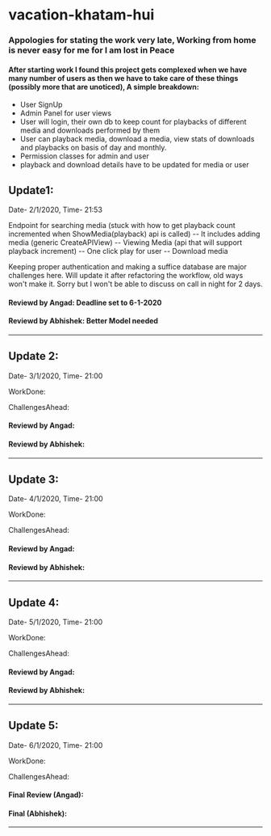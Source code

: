 # vacation-khatam-hui

### Appologies for stating the work very late, Working from home is never easy for me for I am lost in Peace


#### After starting work I found this project gets complexed when we have many number of users as then we have to take care of these things (possibly more that are unoticed), A simple breakdown:
* User SignUp
* Admin Panel for user views
* User will login, their own db to keep count for playbacks of different media and downloads performed by them
* User can playback media, download a media, view stats of downloads and playbacks on basis of day and monthly.
* Permission classes for admin and user
* playback and download details have to be updated for media or user

## Update1:
Date- 2/1/2020, Time- 21:53

Endpoint for searching media (stuck with how to get playback count incremented when ShowMedia(playback) api is called)
-- It includes adding media (generic CreateAPIView)
-- Viewing Media (api that will support playback increment)
-- One click play for user
-- Download media

Keeping proper authentication and making a suffice database are major challenges here.
Will update it after refactoring the workflow, old ways won't make it.
Sorry but I won't be able to discuss on call in night for 2 days.



#### Reviewd by Angad: Deadline set to 6-1-2020
#### Reviewd by Abhishek: Better Model needed

-------------------------------------------------------------------------------

## Update 2:
Date- 3/1/2020, Time- 21:00

WorkDone:

ChallengesAhead:

#### Reviewd by Angad:
#### Reviewd by Abhishek:

------------------------------------------------------------------------------

## Update 3:
Date- 4/1/2020, Time- 21:00

WorkDone:

ChallengesAhead:

#### Reviewd by Angad:
#### Reviewd by Abhishek:

------------------------------------------------------------------------------

## Update 4:
Date- 5/1/2020, Time- 21:00

WorkDone:

ChallengesAhead:

#### Reviewd by Angad:
#### Reviewd by Abhishek:

------------------------------------------------------------------------------

## Update 5:
Date- 6/1/2020, Time- 21:00

WorkDone:

ChallengesAhead:

#### Final Review (Angad):
#### Final (Abhishek):

------------------------------------------------------------------------------
